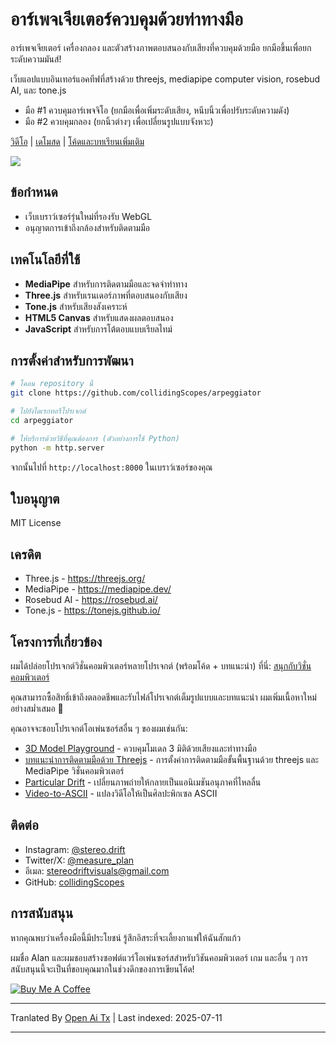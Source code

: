 # อาร์เพจเจียเตอร์ควบคุมด้วยท่าทางมือ

อาร์เพจเจียเตอร์ เครื่องกลอง และตัวสร้างภาพตอบสนองกับเสียงที่ควบคุมด้วยมือ ยกมือขึ้นเพื่อยกระดับความมันส์!

เว็บแอปแบบอินเทอร์แอคทีฟที่สร้างด้วย threejs, mediapipe computer vision, rosebud AI, และ tone.js

- มือ #1 ควบคุมอาร์เพจจิโอ (ยกมือเพื่อเพิ่มระดับเสียง, หนีบนิ้วเพื่อปรับระดับความดัง)
- มือ #2 ควบคุมกลอง (ยกนิ้วต่างๆ เพื่อเปลี่ยนรูปแบบจังหวะ)

[วิดีโอ](https://youtu.be/JepIs-DTBgk?si=4Y-FrQDF6KNy662C) | [เดโมสด](https://collidingscopes.github.io/arpeggiator/) | [โค้ดและบทเรียนเพิ่มเติม](https://funwithcomputervision.com/)

<img src="https://raw.githubusercontent.com/collidingScopes/arpeggiator/main/assets/demo.png">

## ข้อกำหนด

- เว็บเบราว์เซอร์รุ่นใหม่ที่รองรับ WebGL
- อนุญาตการเข้าถึงกล้องสำหรับติดตามมือ

## เทคโนโลยีที่ใช้

- **MediaPipe** สำหรับการติดตามมือและจดจำท่าทาง
- **Three.js** สำหรับเรนเดอร์ภาพที่ตอบสนองกับเสียง
- **Tone.js** สำหรับเสียงสังเคราะห์
- **HTML5 Canvas** สำหรับแสดงผลตอบสนอง
- **JavaScript** สำหรับการโต้ตอบแบบเรียลไทม์
## การตั้งค่าสำหรับการพัฒนา

```bash
# โคลน repository นี้
git clone https://github.com/collidingScopes/arpeggiator

# ไปยังไดเรกทอรีโปรเจกต์
cd arpeggiator

# ให้บริการด้วยวิธีที่คุณต้องการ (ตัวอย่างการใช้ Python)
python -m http.server
```

จากนั้นไปที่ `http://localhost:8000` ในเบราว์เซอร์ของคุณ

## ใบอนุญาต

MIT License

## เครดิต
- Three.js - https://threejs.org/
- MediaPipe - https://mediapipe.dev/
- Rosebud AI - https://rosebud.ai/
- Tone.js - https://tonejs.github.io/

## โครงการที่เกี่ยวข้อง

ผมได้ปล่อยโปรเจกต์วิชั่นคอมพิวเตอร์หลายโปรเจกต์ (พร้อมโค้ด + บทแนะนำ) ที่นี่:
[สนุกกับวิชั่นคอมพิวเตอร์](https://www.funwithcomputervision.com/)

คุณสามารถซื้อสิทธิ์เข้าถึงตลอดชีพและรับไฟล์โปรเจกต์เต็มรูปแบบและบทแนะนำ ผมเพิ่มเนื้อหาใหม่อย่างสม่ำเสมอ 🪬

คุณอาจจะชอบโปรเจกต์โอเพ่นซอร์สอื่น ๆ ของผมเช่นกัน:

- [3D Model Playground](https://collidingScopes.github.io/3d-model-playground) - ควบคุมโมเดล 3 มิติด้วยเสียงและท่าทางมือ
- [บทแนะนำการติดตามมือด้วย Threejs](https://collidingScopes.github.io/threejs-handtracking-101) - การตั้งค่าการติดตามมือขั้นพื้นฐานด้วย threejs และ MediaPipe วิชั่นคอมพิวเตอร์
- [Particular Drift](https://collidingScopes.github.io/particular-drift) - เปลี่ยนภาพถ่ายให้กลายเป็นแอนิเมชันอนุภาคที่ไหลลื่น
- [Video-to-ASCII](https://collidingScopes.github.io/ascii) - แปลงวิดีโอให้เป็นศิลปะพิกเซล ASCII
## ติดต่อ

- Instagram: [@stereo.drift](https://www.instagram.com/stereo.drift/)
- Twitter/X: [@measure_plan](https://x.com/measure_plan)
- อีเมล: [stereodriftvisuals@gmail.com](https://raw.githubusercontent.com/collidingScopes/arpeggiator/main/mailto:stereodriftvisuals@gmail.com)
- GitHub: [collidingScopes](https://github.com/collidingScopes)

## การสนับสนุน

หากคุณพบว่าเครื่องมือนี้มีประโยชน์ รู้สึกอิสระที่จะเลี้ยงกาแฟให้ฉันสักแก้ว

ผมชื่อ Alan และผมชอบสร้างซอฟต์แวร์โอเพ่นซอร์สสำหรับวิชันคอมพิวเตอร์ เกม และอื่น ๆ การสนับสนุนนี้จะเป็นที่ขอบคุณมากในช่วงดึกของการเขียนโค้ด!

[![Buy Me A Coffee](https://www.buymeacoffee.com/assets/img/custom_images/yellow_img.png)](https://www.buymeacoffee.com/stereoDrift)

---

Tranlated By [Open Ai Tx](https://github.com/OpenAiTx/OpenAiTx) | Last indexed: 2025-07-11

---